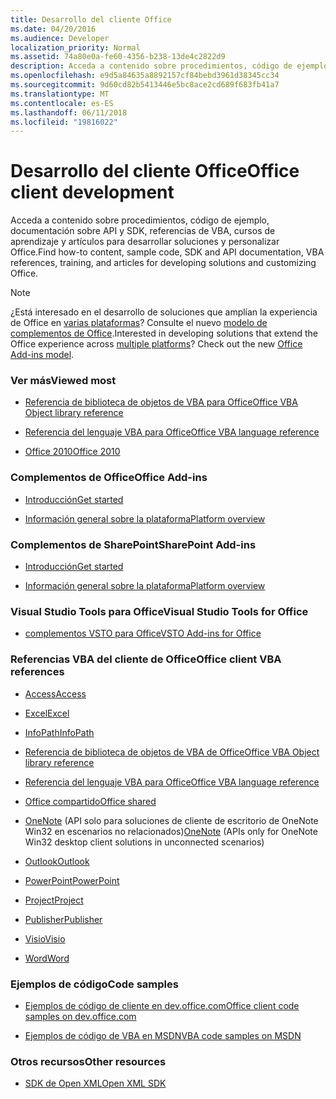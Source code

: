 ```yaml
---
title: Desarrollo del cliente Office
ms.date: 04/20/2016
ms.audience: Developer
localization_priority: Normal
ms.assetid: 74a80e0a-fe60-4356-b238-13de4c2822d9
description: Acceda a contenido sobre procedimientos, código de ejemplo, documentación sobre API y SDK, referencias de VBA, cursos de aprendizaje y artículos para desarrollar soluciones y personalizar Office.
ms.openlocfilehash: e9d5a84635a8892157cf84bebd3961d38345cc34
ms.sourcegitcommit: 9d60cd82b5413446e5bc8ace2cd689f683fb41a7
ms.translationtype: MT
ms.contentlocale: es-ES
ms.lasthandoff: 06/11/2018
ms.locfileid: "19816022"
---
```

# <a name="office-client-development"></a><span data-ttu-id="45ea5-103">Desarrollo del cliente Office</span><span class="sxs-lookup"><span data-stu-id="45ea5-103">Office client development</span></span>

<span data-ttu-id="45ea5-104">Acceda a contenido sobre procedimientos, código de ejemplo, documentación sobre API y SDK, referencias de VBA, cursos de aprendizaje y artículos para desarrollar soluciones y personalizar Office.</span><span class="sxs-lookup"><span data-stu-id="45ea5-104">Find how-to content, sample code, SDK and API documentation, VBA references, training, and articles for developing solutions and customizing Office.</span></span>
  
> [!NOTE]
> <span data-ttu-id="45ea5-p101">¿Está interesado en el desarrollo de soluciones que amplían la experiencia de Office en [varias plataformas](https://docs.microsoft.com/es-es/office/dev/add-ins/overview/office-add-in-availability)? Consulte el nuevo [modelo de complementos de Office](https://docs.microsoft.com/es-es/office/dev/add-ins/overview/office-add-ins).</span><span class="sxs-lookup"><span data-stu-id="45ea5-p101">Interested in developing solutions that extend the Office experience across [multiple platforms](https://docs.microsoft.com/es-es/office/dev/add-ins/overview/office-add-in-availability)? Check out the new [Office Add-ins model](https://docs.microsoft.com/es-es/office/dev/add-ins/overview/office-add-ins).</span></span> 
  
### <a name="viewed-most"></a><span data-ttu-id="45ea5-107">Ver más</span><span class="sxs-lookup"><span data-stu-id="45ea5-107">Viewed most</span></span>
  
- [<span data-ttu-id="45ea5-108">Referencia de biblioteca de objetos de VBA para Office</span><span class="sxs-lookup"><span data-stu-id="45ea5-108">Office VBA Object library reference</span></span>](https://msdn.microsoft.com/es-es/library/office/ff862474.aspx)
  
- [<span data-ttu-id="45ea5-109">Referencia del lenguaje VBA para Office</span><span class="sxs-lookup"><span data-stu-id="45ea5-109">Office VBA language reference</span></span>](https://msdn.microsoft.com/es-es/library/office/gg264383.aspx)
  
- [<span data-ttu-id="45ea5-110">Office 2010</span><span class="sxs-lookup"><span data-stu-id="45ea5-110">Office 2010</span></span>](https://msdn.microsoft.com/es-es/library/office/cc313152%28v=office.12%29.aspx)
  
### <a name="office-add-ins"></a><span data-ttu-id="45ea5-111">Complementos de Office</span><span class="sxs-lookup"><span data-stu-id="45ea5-111">Office Add-ins</span></span>
  
- [<span data-ttu-id="45ea5-112">Introducción</span><span class="sxs-lookup"><span data-stu-id="45ea5-112">Get started</span></span>](https://dev.office.com/getting-started/addins)
  
- [<span data-ttu-id="45ea5-113">Información general sobre la plataforma</span><span class="sxs-lookup"><span data-stu-id="45ea5-113">Platform overview</span></span>](https://msdn.microsoft.com/es-es/library/office/jj220082.aspx)
  
### <a name="sharepoint-add-ins"></a><span data-ttu-id="45ea5-114">Complementos de SharePoint</span><span class="sxs-lookup"><span data-stu-id="45ea5-114">SharePoint Add-ins</span></span>
  
- [<span data-ttu-id="45ea5-115">Introducción</span><span class="sxs-lookup"><span data-stu-id="45ea5-115">Get started</span></span>](https://dev.office.com/getting-started)
  
- [<span data-ttu-id="45ea5-116">Información general sobre la plataforma</span><span class="sxs-lookup"><span data-stu-id="45ea5-116">Platform overview</span></span>](https://msdn.microsoft.com/es-es/library/office/fp179930.aspx)
  
### <a name="visual-studio-tools-for-office"></a><span data-ttu-id="45ea5-117">Visual Studio Tools para Office</span><span class="sxs-lookup"><span data-stu-id="45ea5-117">Visual Studio Tools for Office</span></span>
  
- [<span data-ttu-id="45ea5-118">complementos VSTO para Office</span><span class="sxs-lookup"><span data-stu-id="45ea5-118">VSTO Add-ins for Office</span></span>](https://msdn.microsoft.com/es-es/library/jj620922.aspx)
  
### <a name="office-client-vba-references"></a><span data-ttu-id="45ea5-119">Referencias VBA del cliente de Office</span><span class="sxs-lookup"><span data-stu-id="45ea5-119">Office client VBA references</span></span>
  
- [<span data-ttu-id="45ea5-120">Access</span><span class="sxs-lookup"><span data-stu-id="45ea5-120">Access</span></span>](https://msdn.microsoft.com/es-es/library/fp179695.aspx)
  
- [<span data-ttu-id="45ea5-121">Excel</span><span class="sxs-lookup"><span data-stu-id="45ea5-121">Excel</span></span>](https://msdn.microsoft.com/es-es/library/fp179694.aspx)
  
- [<span data-ttu-id="45ea5-122">InfoPath</span><span class="sxs-lookup"><span data-stu-id="45ea5-122">InfoPath</span></span>](https://msdn.microsoft.com/es-es/library/fp179694.aspx)
  
- [<span data-ttu-id="45ea5-123">Referencia de biblioteca de objetos de VBA de Office</span><span class="sxs-lookup"><span data-stu-id="45ea5-123">Office VBA Object library reference</span></span>](https://msdn.microsoft.com/es-es/library/office/ff862474.aspx)
  
- [<span data-ttu-id="45ea5-124">Referencia del lenguaje VBA para Office</span><span class="sxs-lookup"><span data-stu-id="45ea5-124">Office VBA language reference</span></span>](https://msdn.microsoft.com/es-es/library/office/gg264383.aspx)
  
- [<span data-ttu-id="45ea5-125">Office compartido</span><span class="sxs-lookup"><span data-stu-id="45ea5-125">Office shared</span></span>](https://msdn.microsoft.com/es-es/library/hh872753.aspx)
  
- <span data-ttu-id="45ea5-126">[OneNote](https://msdn.microsoft.com/es-es/library/jj680121.aspx) (API solo para soluciones de cliente de escritorio de OneNote Win32 en escenarios no relacionados)</span><span class="sxs-lookup"><span data-stu-id="45ea5-126">[OneNote](https://msdn.microsoft.com/es-es/library/jj680121.aspx) (APIs only for OneNote Win32 desktop client solutions in unconnected scenarios)</span></span> 
  
- [<span data-ttu-id="45ea5-127">Outlook</span><span class="sxs-lookup"><span data-stu-id="45ea5-127">Outlook</span></span>](https://msdn.microsoft.com/es-es/library/fp161224.aspx)
  
- [<span data-ttu-id="45ea5-128">PowerPoint</span><span class="sxs-lookup"><span data-stu-id="45ea5-128">PowerPoint</span></span>](https://msdn.microsoft.com/es-es/library/fp161225.aspx)
  
- [<span data-ttu-id="45ea5-129">Project</span><span class="sxs-lookup"><span data-stu-id="45ea5-129">Project</span></span>](https://msdn.microsoft.com/es-es/library/fp161358.aspx)
  
- [<span data-ttu-id="45ea5-130">Publisher</span><span class="sxs-lookup"><span data-stu-id="45ea5-130">Publisher</span></span>](https://msdn.microsoft.com/es-es/library/jj684499.aspx)
  
- [<span data-ttu-id="45ea5-131">Visio</span><span class="sxs-lookup"><span data-stu-id="45ea5-131">Visio</span></span>](https://msdn.microsoft.com/es-es/library/fp161226.aspx)
  
- [<span data-ttu-id="45ea5-132">Word</span><span class="sxs-lookup"><span data-stu-id="45ea5-132">Word</span></span>](https://msdn.microsoft.com/es-es/library/fp179696.aspx)
  
### <a name="code-samples"></a><span data-ttu-id="45ea5-133">Ejemplos de código</span><span class="sxs-lookup"><span data-stu-id="45ea5-133">Code samples</span></span>
  
- [<span data-ttu-id="45ea5-134">Ejemplos de código de cliente en dev.office.com</span><span class="sxs-lookup"><span data-stu-id="45ea5-134">Office client code samples on dev.office.com</span></span>](https://dev.office.com/code-samples)
  
- [<span data-ttu-id="45ea5-135">Ejemplos de código de VBA en MSDN</span><span class="sxs-lookup"><span data-stu-id="45ea5-135">VBA code samples on MSDN</span></span>](https://code.msdn.microsoft.com/office/site/search?query=VBA&amp;f%5B0%5D.Value=VBA&amp;f%5B0%5D.Type=SearchText&amp;ac=4)
  
### <a name="other-resources"></a><span data-ttu-id="45ea5-136">Otros recursos</span><span class="sxs-lookup"><span data-stu-id="45ea5-136">Other resources</span></span>
  
- [<span data-ttu-id="45ea5-137">SDK de Open XML</span><span class="sxs-lookup"><span data-stu-id="45ea5-137">Open XML SDK</span></span>](http://msdn.microsoft.com/library/f6a9ae68-7989-4208-97f5-3c945137a0ab%28Office.15%29.aspx)
  

